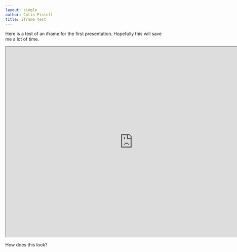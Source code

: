 ```yaml
---
layout: single
author: Colin Pistell
title: iframe test
---
```


Here is a test of an iframe for the first presentation. Hopefully this will save me a lot of time.

<iframe width="800" height="600" src="http://www.colinpistell.com/businessAnalyticsSlides/"></iframe>

How does this look?
